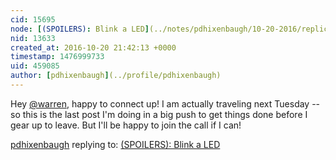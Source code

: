 ```yaml
---
cid: 15695
node: [(SPOILERS): Blink a LED](../notes/pdhixenbaugh/10-20-2016/replication-blink-a-led)
nid: 13633
created_at: 2016-10-20 21:42:13 +0000
timestamp: 1476999733
uid: 459085
author: [pdhixenbaugh](../profile/pdhixenbaugh)
---
```


Hey [@warren](/profile/warren), happy to connect up! I am actually traveling next Tuesday -- so this is the last post I'm doing in a big push to get things done before I gear up to leave. But I'll be happy to join the call if I can!

[pdhixenbaugh](../profile/pdhixenbaugh) replying to: [(SPOILERS): Blink a LED](../notes/pdhixenbaugh/10-20-2016/replication-blink-a-led)

